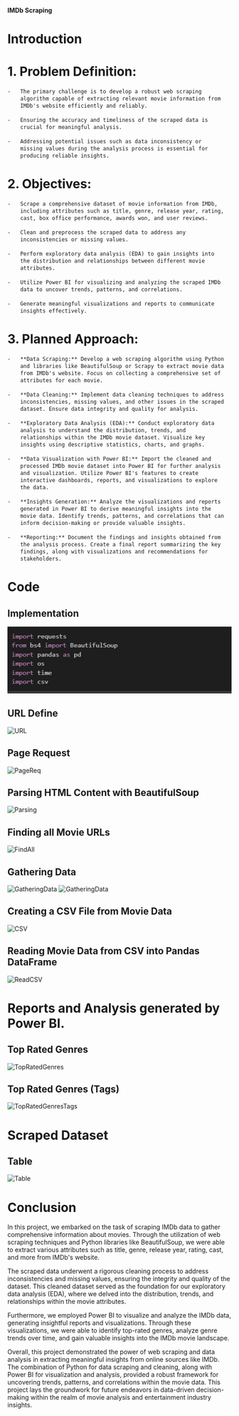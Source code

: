**IMDb Scraping**

# Introduction

# 1. Problem Definition:

    -   The primary challenge is to develop a robust web scraping
        algorithm capable of extracting relevant movie information from
        IMDb's website efficiently and reliably.

    -   Ensuring the accuracy and timeliness of the scraped data is
        crucial for meaningful analysis.

    -   Addressing potential issues such as data inconsistency or
        missing values during the analysis process is essential for
        producing reliable insights.

# 2. Objectives:

    -   Scrape a comprehensive dataset of movie information from IMDb,
        including attributes such as title, genre, release year, rating,
        cast, box office performance, awards won, and user reviews.

    -   Clean and preprocess the scraped data to address any
        inconsistencies or missing values.

    -   Perform exploratory data analysis (EDA) to gain insights into
        the distribution and relationships between different movie
        attributes.

    -   Utilize Power BI for visualizing and analyzing the scraped IMDb
        data to uncover trends, patterns, and correlations.

    -   Generate meaningful visualizations and reports to communicate
        insights effectively.

# 3. Planned Approach: 

    -   **Data Scraping:** Develop a web scraping algorithm using Python
        and libraries like BeautifulSoup or Scrapy to extract movie data
        from IMDb's website. Focus on collecting a comprehensive set of
        attributes for each movie.

    -   **Data Cleaning:** Implement data cleaning techniques to address
        inconsistencies, missing values, and other issues in the scraped
        dataset. Ensure data integrity and quality for analysis.

    -   **Exploratory Data Analysis (EDA):** Conduct exploratory data
        analysis to understand the distribution, trends, and
        relationships within the IMDb movie dataset. Visualize key
        insights using descriptive statistics, charts, and graphs.

    -   **Data Visualization with Power BI:** Import the cleaned and
        processed IMDb movie dataset into Power BI for further analysis
        and visualization. Utilize Power BI's features to create
        interactive dashboards, reports, and visualizations to explore
        the data.

    -   **Insights Generation:** Analyze the visualizations and reports
        generated in Power BI to derive meaningful insights into the
        movie data. Identify trends, patterns, and correlations that can
        inform decision-making or provide valuable insights.

    -   **Reporting:** Document the findings and insights obtained from
        the analysis process. Create a final report summarizing the key
        findings, along with visualizations and recommendations for
        stakeholders.

# Code

## Implementation

![Implementation](images/image.png)


## URL Define

![URL](https://openai.com/favicon.ico)


## Page Request

![PageReq](https://openai.com/favicon.ico)


## Parsing HTML Content with BeautifulSoup

![Parsing](https://openai.com/favicon.ico)


## Finding all Movie URLs 

![FindAll](https://openai.com/favicon.ico)


## Gathering Data

![GatheringData](https://openai.com/favicon.ico)
![GatheringData](https://openai.com/favicon.ico)


## Creating a CSV File from Movie Data 

![CSV](https://openai.com/favicon.ico)


## Reading Movie Data from CSV into Pandas DataFrame

![ReadCSV](https://openai.com/favicon.ico)


# Reports and Analysis generated by Power BI.

## Top Rated Genres

![TopRatedGenres](https://openai.com/favicon.ico)


## Top Rated Genres (Tags)

![TopRatedGenresTags](https://openai.com/favicon.ico)


# Scraped Dataset

## Table

![Table](https://openai.com/favicon.ico)


# Conclusion

In this project, we embarked on the task of scraping IMDb data to gather
comprehensive information about movies. Through the utilization of web
scraping techniques and Python libraries like BeautifulSoup, we were
able to extract various attributes such as title, genre, release year,
rating, cast, and more from IMDb's website.

The scraped data underwent a rigorous cleaning process to address
inconsistencies and missing values, ensuring the integrity and quality
of the dataset. This cleaned dataset served as the foundation for our
exploratory data analysis (EDA), where we delved into the distribution,
trends, and relationships within the movie attributes.

Furthermore, we employed Power BI to visualize and analyze the IMDb
data, generating insightful reports and visualizations. Through these
visualizations, we were able to identify top-rated genres, analyze genre
trends over time, and gain valuable insights into the IMDb movie
landscape.

Overall, this project demonstrated the power of web scraping and data
analysis in extracting meaningful insights from online sources like
IMDb. The combination of Python for data scraping and cleaning, along
with Power BI for visualization and analysis, provided a robust
framework for uncovering trends, patterns, and correlations within the
movie data. This project lays the groundwork for future endeavors in
data-driven decision-making within the realm of movie analysis and
entertainment industry insights.
